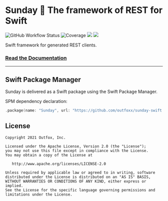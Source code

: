 Sunday 🙏 The framework of REST for Swift
===

![GitHub Workflow Status](https://img.shields.io/github/actions/workflow/status/outfoxx/sunday-swift/build-test.yml?branch=main)
![Coverage](https://sonarcloud.io/api/project_badges/measure?project=outfoxx_sunday-swift&metric=coverage)
[![](https://img.shields.io/endpoint?url=https%3A%2F%2Fswiftpackageindex.com%2Fapi%2Fpackages%2Foutfoxx%2Fsunday-swift%2Fbadge%3Ftype%3Dswift-versions)](https://swiftpackageindex.com/outfoxx/sunday-swift)
[![](https://img.shields.io/endpoint?url=https%3A%2F%2Fswiftpackageindex.com%2Fapi%2Fpackages%2Foutfoxx%2Fsunday-swift%2Fbadge%3Ftype%3Dplatforms)](https://swiftpackageindex.com/outfoxx/sunday-swift)


Swift framework for generated REST clients.

### [Read the Documentation](https://outfoxx.github.io/sunday)

---

Swift Package Manager
---------------------

Sunday is delivered as a Swift package using the Swift Package Manager.

SPM dependency declaration:

```swift
.package(name: "Sunday", url: "https://github.com/outfoxx/sunday-swift.git", from: <version>),
```


License
-------

    Copyright 2021 Outfox, Inc.

    Licensed under the Apache License, Version 2.0 (the "License");
    you may not use this file except in compliance with the License.
    You may obtain a copy of the License at

       http://www.apache.org/licenses/LICENSE-2.0

    Unless required by applicable law or agreed to in writing, software
    distributed under the License is distributed on an "AS IS" BASIS,
    WITHOUT WARRANTIES OR CONDITIONS OF ANY KIND, either express or implied.
    See the License for the specific language governing permissions and
    limitations under the License.
